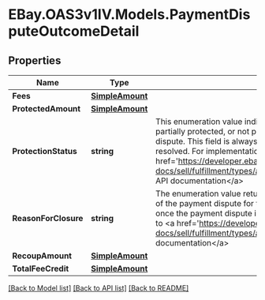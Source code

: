 # EBay.OAS3v1IV.Models.PaymentDisputeOutcomeDetail
## Properties

Name | Type | Description | Notes
------------ | ------------- | ------------- | -------------
**Fees** | [**SimpleAmount**](SimpleAmount.md) |  | [optional] 
**ProtectedAmount** | [**SimpleAmount**](SimpleAmount.md) |  | [optional] 
**ProtectionStatus** | **string** | This enumeration value indicates if the seller is fully protected, partially protected, or not protected by eBay for the payment dispute. This field is always returned once the payment dispute is resolved. For implementation help, refer to &lt;a href&#x3D;&#x27;https://developer.ebay.com/api-docs/sell/fulfillment/types/api:ProtectionStatusEnum&#x27;&gt;eBay API documentation&lt;/a&gt; | [optional] 
**ReasonForClosure** | **string** | The enumeration value returned in this field indicates the outcome of the payment dispute for the seller. This field is always returned once the payment dispute is resolved. For implementation help, refer to &lt;a href&#x3D;&#x27;https://developer.ebay.com/api-docs/sell/fulfillment/types/api:OutcomeEnum&#x27;&gt;eBay API documentation&lt;/a&gt; | [optional] 
**RecoupAmount** | [**SimpleAmount**](SimpleAmount.md) |  | [optional] 
**TotalFeeCredit** | [**SimpleAmount**](SimpleAmount.md) |  | [optional] 

[[Back to Model list]](../README.md#documentation-for-models) [[Back to API list]](../README.md#documentation-for-api-endpoints) [[Back to README]](../README.md)

